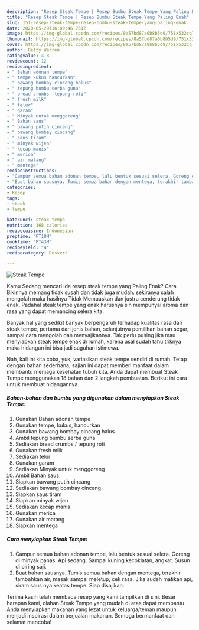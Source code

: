 ```yaml
---
description: "Resep Steak Tempe | Resep Bumbu Steak Tempe Yang Paling Enak"
title: "Resep Steak Tempe | Resep Bumbu Steak Tempe Yang Paling Enak"
slug: 151-resep-steak-tempe-resep-bumbu-steak-tempe-yang-paling-enak
date: 2020-05-29T16:09:46.761Z
image: https://img-global.cpcdn.com/recipes/8a57bd87a0b8b5d9/751x532cq70/steak-tempe-foto-resep-utama.jpg
thumbnail: https://img-global.cpcdn.com/recipes/8a57bd87a0b8b5d9/751x532cq70/steak-tempe-foto-resep-utama.jpg
cover: https://img-global.cpcdn.com/recipes/8a57bd87a0b8b5d9/751x532cq70/steak-tempe-foto-resep-utama.jpg
author: Betty Warren
ratingvalue: 4.8
reviewcount: 12
recipeingredient:
- " Bahan adonan tempe"
- " tempe kukus hancurkan"
- " bawang bombay cincang halus"
- " tepung bumbu serba guna"
- " bread crumbs  tepung roti"
- " fresh milk"
- " telur"
- " garam"
- " Minyak untuk menggoreng"
- " Bahan saus"
- " bawang putih cincang"
- " bawang bombay cincang"
- " saus tiram"
- " minyak wijen"
- " kecap manis"
- " merica"
- " air matang"
- " mentega"
recipeinstructions:
- "Campur semua bahan adonan tempe, lalu bentuk sesuai selera. Goreng di minyak panas. Api sedang. Sampai kuning kecoklatan, angkat. Susun di piring saji."
- "Buat bahan sausnya. Tumis semua bahan dengan mentega, terakhir tambahkan air, masak sampai meletup, cek rasa. Jika sudah matikan api, siram saus nya keatas tempe. Siap disajikan."
categories:
- Resep
tags:
- steak
- tempe

katakunci: steak tempe 
nutrition: 168 calories
recipecuisine: Indonesian
preptime: "PT18M"
cooktime: "PT43M"
recipeyield: "4"
recipecategory: Dessert

---
```



![Steak Tempe](https://img-global.cpcdn.com/recipes/8a57bd87a0b8b5d9/751x532cq70/steak-tempe-foto-resep-utama.jpg)

Kamu Sedang mencari ide resep steak tempe yang Paling Enak? Cara Bikinnya memang tidak susah dan tidak juga mudah. sekiranya salah mengolah maka hasilnya Tidak Memuaskan dan justru cenderung tidak enak. Padahal steak tempe yang enak harusnya sih mempunyai aroma dan rasa yang dapat memancing selera kita.

Banyak hal yang sedikit banyak berpengaruh terhadap kualitas rasa dari steak tempe, pertama dari jenis bahan, selanjutnya pemilihan bahan segar, sampai cara mengolah dan menyajikannya. Tak perlu pusing jika mau menyiapkan steak tempe enak di rumah, karena asal sudah tahu triknya maka hidangan ini bisa jadi suguhan istimewa.




Nah, kali ini kita coba, yuk, variasikan steak tempe sendiri di rumah. Tetap dengan bahan sederhana, sajian ini dapat memberi manfaat dalam membantu menjaga kesehatan tubuh kita. Anda dapat membuat Steak Tempe menggunakan 18 bahan dan 2 langkah pembuatan. Berikut ini cara untuk membuat hidangannya.

<!--inarticleads1-->

##### Bahan-bahan dan bumbu yang digunakan dalam menyiapkan Steak Tempe:

1. Gunakan  Bahan adonan tempe
1. Gunakan  tempe, kukus, hancurkan
1. Gunakan  bawang bombay cincang halus
1. Ambil  tepung bumbu serba guna
1. Sediakan  bread crumbs / tepung roti
1. Gunakan  fresh milk
1. Sediakan  telur
1. Gunakan  garam
1. Sediakan  Minyak untuk menggoreng
1. Ambil  Bahan saus
1. Siapkan  bawang putih cincang
1. Sediakan  bawang bombay cincang
1. Siapkan  saus tiram
1. Siapkan  minyak wijen
1. Sediakan  kecap manis
1. Gunakan  merica
1. Gunakan  air matang
1. Siapkan  mentega




<!--inarticleads2-->

##### Cara menyiapkan Steak Tempe:

1. Campur semua bahan adonan tempe, lalu bentuk sesuai selera. Goreng di minyak panas. Api sedang. Sampai kuning kecoklatan, angkat. Susun di piring saji.
1. Buat bahan sausnya. Tumis semua bahan dengan mentega, terakhir tambahkan air, masak sampai meletup, cek rasa. Jika sudah matikan api, siram saus nya keatas tempe. Siap disajikan.




Terima kasih telah membaca resep yang kami tampilkan di sini. Besar harapan kami, olahan Steak Tempe yang mudah di atas dapat membantu Anda menyiapkan makanan yang lezat untuk keluarga/teman maupun menjadi inspirasi dalam berjualan makanan. Semoga bermanfaat dan selamat mencoba!
